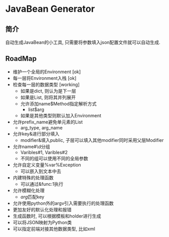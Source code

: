# JavaBean Generator

## 简介

自动生成JavaBean的小工具, 只需要将参数填入json配置文件就可以自动生成. 

## RoadMap

- 维护一个全局的Environment [ok]
- 每一层将Environment入栈 [ok]
- 检查每一层的数据类型    [working]
	- 如果是dict, 则认为是下一层
	- 如果是List, 则将其并列展开
	- 允许添加name$Method指定解析方式
		- list$arg
	- 如果是其他类型则默认加入Environment
- 允许prefix_name避免单元素的List
	- arg_type, arg_name
- 允许key&进行部分填入
	- modifier&填入public, 子层可以填入其他modifier同时采用父层Modifier
- 允许name#\d分组
	- Varibles#1, Varibles#2
	- 不同的组可以使用不同的全局参数
- 允许自定义变量%var%Exception
	- 可以嵌入到文本中去
- 内建特殊的处理函数
	- 可以通过&func:1执行
- 允许模糊化处理
	- *arg*匹配key
- 允许使用python外的argv引入需要执行的处理函数
- 更加友好的默认化处理和报错
- 生成函数时, 可以根据模板和holder进行生成
- 可以将JSON映射为Python类
- 可以指定前端对接其他数据类型, 比如xml